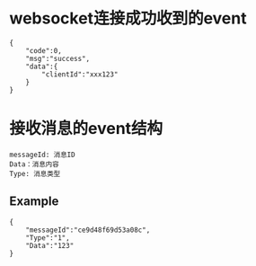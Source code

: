 # websocket连接成功收到的event

    {
        "code":0,
        "msg":"success",
        "data":{
            "clientId":"xxx123"
        }
    }

# 接收消息的event结构
    messageId: 消息ID
    Data：消息内容
    Type: 消息类型

## Example

    {
        "messageId":"ce9d48f69d53a08c",
        "Type":"1",
        "Data":"123"
    }